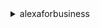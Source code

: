 <details><summary>alexaforbusiness</summary><blockquote>

- **<details><summary>approve-skill</summary><blockquote>**

  * --skill-id
  * --cli-input-json
  * --cli-input-yaml
  * --generate-cli-skeleton


- **<details><summary>associate-contact-with-address-book</summary><blockquote>**

  * --contact-arn
  * --address-book-arn
  * --cli-input-json
  * --cli-input-yaml
  * --generate-cli-skeleton


- **<details><summary>associate-device-with-network-profile</summary><blockquote>**

  * --device-arn
  * --network-profile-arn
  * --cli-input-json
  * --cli-input-yaml
  * --generate-cli-skeleton


- **<details><summary>associate-device-with-room</summary><blockquote>**

  * --device-arn
  * --room-arn
  * --cli-input-json
  * --cli-input-yaml
  * --generate-cli-skeleton


- **<details><summary>associate-skill-group-with-room</summary><blockquote>**

  * --skill-group-arn
  * --room-arn
  * --cli-input-json
  * --cli-input-yaml
  * --generate-cli-skeleton


- **<details><summary>associate-skill-with-skill-group</summary><blockquote>**

  * --skill-group-arn
  * --skill-id
  * --cli-input-json
  * --cli-input-yaml
  * --generate-cli-skeleton


- **<details><summary>associate-skill-with-users</summary><blockquote>**

  * --skill-id
  * --cli-input-json
  * --cli-input-yaml
  * --generate-cli-skeleton


- **<details><summary>create-address-book</summary><blockquote>**

  * --name
  * --description
  * --client-request-token
  * --tags
  * --cli-input-json
  * --cli-input-yaml
  * --generate-cli-skeleton


- **<details><summary>create-business-report-schedule</summary><blockquote>**

  * --schedule-name
  * --s3-bucket-name
  * --s3-key-prefix
  * --format
  * --content-range
  * --recurrence
  * --client-request-token
  * --tags
  * --cli-input-json
  * --cli-input-yaml
  * --generate-cli-skeleton


- **<details><summary>create-conference-provider</summary><blockquote>**

  * --conference-provider-name
  * --conference-provider-type
  * --ip-dial-in
  * --pstn-dial-in
  * --meeting-setting
  * --client-request-token
  * --tags
  * --cli-input-json
  * --cli-input-yaml
  * --generate-cli-skeleton


- **<details><summary>create-contact</summary><blockquote>**

  * --display-name
  * --first-name
  * --last-name
  * --phone-number
  * --phone-numbers
  * --sip-addresses
  * --client-request-token
  * --tags
  * --cli-input-json
  * --cli-input-yaml
  * --generate-cli-skeleton


- **<details><summary>create-gateway-group</summary><blockquote>**

  * --name
  * --description
  * --client-request-token
  * --tags
  * --cli-input-json
  * --cli-input-yaml
  * --generate-cli-skeleton


- **<details><summary>create-network-profile</summary><blockquote>**

  * --network-profile-name
  * --description
  * --ssid
  * --security-type
  * --eap-method
  * --current-password
  * --next-password
  * --certificate-authority-arn
  * --trust-anchors
  * --client-request-token
  * --tags
  * --cli-input-json
  * --cli-input-yaml
  * --generate-cli-skeleton


- **<details><summary>create-profile</summary><blockquote>**

  * --profile-name
  * --timezone
  * --address
  * --distance-unit
  * --temperature-unit
  * --wake-word
  * --locale
  * --client-request-token
  * --setup-mode-disabled
  * --no-setup-mode-disabled
  * --max-volume-limit
  * --pstn-enabled
  * --no-pstn-enabled
  * --data-retention-opt-in
  * --no-data-retention-opt-in
  * --meeting-room-configuration
  * --tags
  * --cli-input-json
  * --cli-input-yaml
  * --generate-cli-skeleton


- **<details><summary>create-room</summary><blockquote>**

  * --room-name
  * --description
  * --profile-arn
  * --provider-calendar-id
  * --client-request-token
  * --tags
  * --cli-input-json
  * --cli-input-yaml
  * --generate-cli-skeleton


- **<details><summary>create-skill-group</summary><blockquote>**

  * --skill-group-name
  * --description
  * --client-request-token
  * --tags
  * --cli-input-json
  * --cli-input-yaml
  * --generate-cli-skeleton


- **<details><summary>create-user</summary><blockquote>**

  * --user-id
  * --first-name
  * --last-name
  * --email
  * --client-request-token
  * --tags
  * --cli-input-json
  * --cli-input-yaml
  * --generate-cli-skeleton


- **<details><summary>delete-address-book</summary><blockquote>**

  * --address-book-arn
  * --cli-input-json
  * --cli-input-yaml
  * --generate-cli-skeleton


- **<details><summary>delete-business-report-schedule</summary><blockquote>**

  * --schedule-arn
  * --cli-input-json
  * --cli-input-yaml
  * --generate-cli-skeleton


- **<details><summary>delete-conference-provider</summary><blockquote>**

  * --conference-provider-arn
  * --cli-input-json
  * --cli-input-yaml
  * --generate-cli-skeleton


- **<details><summary>delete-contact</summary><blockquote>**

  * --contact-arn
  * --cli-input-json
  * --cli-input-yaml
  * --generate-cli-skeleton


- **<details><summary>delete-device</summary><blockquote>**

  * --device-arn
  * --cli-input-json
  * --cli-input-yaml
  * --generate-cli-skeleton


- **<details><summary>delete-device-usage-data</summary><blockquote>**

  * --device-arn
  * --device-usage-type
  * --cli-input-json
  * --cli-input-yaml
  * --generate-cli-skeleton


- **<details><summary>delete-gateway-group</summary><blockquote>**

  * --gateway-group-arn
  * --cli-input-json
  * --cli-input-yaml
  * --generate-cli-skeleton


- **<details><summary>delete-network-profile</summary><blockquote>**

  * --network-profile-arn
  * --cli-input-json
  * --cli-input-yaml
  * --generate-cli-skeleton


- **<details><summary>delete-profile</summary><blockquote>**

  * --profile-arn
  * --cli-input-json
  * --cli-input-yaml
  * --generate-cli-skeleton


- **<details><summary>delete-room</summary><blockquote>**

  * --room-arn
  * --cli-input-json
  * --cli-input-yaml
  * --generate-cli-skeleton


- **<details><summary>delete-room-skill-parameter</summary><blockquote>**

  * --room-arn
  * --skill-id
  * --parameter-key
  * --cli-input-json
  * --cli-input-yaml
  * --generate-cli-skeleton


- **<details><summary>delete-skill-authorization</summary><blockquote>**

  * --skill-id
  * --room-arn
  * --cli-input-json
  * --cli-input-yaml
  * --generate-cli-skeleton


- **<details><summary>delete-skill-group</summary><blockquote>**

  * --skill-group-arn
  * --cli-input-json
  * --cli-input-yaml
  * --generate-cli-skeleton


- **<details><summary>delete-user</summary><blockquote>**

  * --user-arn
  * --enrollment-id
  * --cli-input-json
  * --cli-input-yaml
  * --generate-cli-skeleton


- **<details><summary>disassociate-contact-from-address-book</summary><blockquote>**

  * --contact-arn
  * --address-book-arn
  * --cli-input-json
  * --cli-input-yaml
  * --generate-cli-skeleton


- **<details><summary>disassociate-device-from-room</summary><blockquote>**

  * --device-arn
  * --cli-input-json
  * --cli-input-yaml
  * --generate-cli-skeleton


- **<details><summary>disassociate-skill-from-skill-group</summary><blockquote>**

  * --skill-group-arn
  * --skill-id
  * --cli-input-json
  * --cli-input-yaml
  * --generate-cli-skeleton


- **<details><summary>disassociate-skill-from-users</summary><blockquote>**

  * --skill-id
  * --cli-input-json
  * --cli-input-yaml
  * --generate-cli-skeleton


- **<details><summary>disassociate-skill-group-from-room</summary><blockquote>**

  * --skill-group-arn
  * --room-arn
  * --cli-input-json
  * --cli-input-yaml
  * --generate-cli-skeleton


- **<details><summary>forget-smart-home-appliances</summary><blockquote>**

  * --room-arn
  * --cli-input-json
  * --cli-input-yaml
  * --generate-cli-skeleton


- **<details><summary>get-address-book</summary><blockquote>**

  * --address-book-arn
  * --cli-input-json
  * --cli-input-yaml
  * --generate-cli-skeleton


- **<details><summary>get-conference-preference</summary><blockquote>**

  * --cli-input-json
  * --cli-input-yaml
  * --generate-cli-skeleton


- **<details><summary>get-conference-provider</summary><blockquote>**

  * --conference-provider-arn
  * --cli-input-json
  * --cli-input-yaml
  * --generate-cli-skeleton


- **<details><summary>get-contact</summary><blockquote>**

  * --contact-arn
  * --cli-input-json
  * --cli-input-yaml
  * --generate-cli-skeleton


- **<details><summary>get-device</summary><blockquote>**

  * --device-arn
  * --cli-input-json
  * --cli-input-yaml
  * --generate-cli-skeleton


- **<details><summary>get-gateway</summary><blockquote>**

  * --gateway-arn
  * --cli-input-json
  * --cli-input-yaml
  * --generate-cli-skeleton


- **<details><summary>get-gateway-group</summary><blockquote>**

  * --gateway-group-arn
  * --cli-input-json
  * --cli-input-yaml
  * --generate-cli-skeleton


- **<details><summary>get-invitation-configuration</summary><blockquote>**

  * --cli-input-json
  * --cli-input-yaml
  * --generate-cli-skeleton


- **<details><summary>get-network-profile</summary><blockquote>**

  * --network-profile-arn
  * --cli-input-json
  * --cli-input-yaml
  * --generate-cli-skeleton


- **<details><summary>get-profile</summary><blockquote>**

  * --profile-arn
  * --cli-input-json
  * --cli-input-yaml
  * --generate-cli-skeleton


- **<details><summary>get-room</summary><blockquote>**

  * --room-arn
  * --cli-input-json
  * --cli-input-yaml
  * --generate-cli-skeleton


- **<details><summary>get-room-skill-parameter</summary><blockquote>**

  * --room-arn
  * --skill-id
  * --parameter-key
  * --cli-input-json
  * --cli-input-yaml
  * --generate-cli-skeleton


- **<details><summary>get-skill-group</summary><blockquote>**

  * --skill-group-arn
  * --cli-input-json
  * --cli-input-yaml
  * --generate-cli-skeleton


- **<details><summary>help</summary><blockquote>**

  * 


- **<details><summary>list-business-report-schedules</summary><blockquote>**

  * --cli-input-json
  * --cli-input-yaml
  * --starting-token
  * --page-size
  * --max-items
  * --generate-cli-skeleton


- **<details><summary>list-conference-providers</summary><blockquote>**

  * --cli-input-json
  * --cli-input-yaml
  * --starting-token
  * --page-size
  * --max-items
  * --generate-cli-skeleton


- **<details><summary>list-device-events</summary><blockquote>**

  * --device-arn
  * --event-type
  * --cli-input-json
  * --cli-input-yaml
  * --starting-token
  * --page-size
  * --max-items
  * --generate-cli-skeleton


- **<details><summary>list-gateway-groups</summary><blockquote>**

  * --next-token
  * --max-results
  * --cli-input-json
  * --cli-input-yaml
  * --generate-cli-skeleton


- **<details><summary>list-gateways</summary><blockquote>**

  * --gateway-group-arn
  * --next-token
  * --max-results
  * --cli-input-json
  * --cli-input-yaml
  * --generate-cli-skeleton


- **<details><summary>list-skills</summary><blockquote>**

  * --skill-group-arn
  * --enablement-type
  * --skill-type
  * --cli-input-json
  * --cli-input-yaml
  * --starting-token
  * --page-size
  * --max-items
  * --generate-cli-skeleton


- **<details><summary>list-skills-store-categories</summary><blockquote>**

  * --cli-input-json
  * --cli-input-yaml
  * --starting-token
  * --page-size
  * --max-items
  * --generate-cli-skeleton


- **<details><summary>list-skills-store-skills-by-category</summary><blockquote>**

  * --category-id
  * --cli-input-json
  * --cli-input-yaml
  * --starting-token
  * --page-size
  * --max-items
  * --generate-cli-skeleton


- **<details><summary>list-smart-home-appliances</summary><blockquote>**

  * --room-arn
  * --cli-input-json
  * --cli-input-yaml
  * --starting-token
  * --page-size
  * --max-items
  * --generate-cli-skeleton


- **<details><summary>list-tags</summary><blockquote>**

  * --arn
  * --cli-input-json
  * --cli-input-yaml
  * --starting-token
  * --page-size
  * --max-items
  * --generate-cli-skeleton


- **<details><summary>put-conference-preference</summary><blockquote>**

  * --conference-preference
  * --cli-input-json
  * --cli-input-yaml
  * --generate-cli-skeleton


- **<details><summary>put-invitation-configuration</summary><blockquote>**

  * --organization-name
  * --contact-email
  * --private-skill-ids
  * --cli-input-json
  * --cli-input-yaml
  * --generate-cli-skeleton


- **<details><summary>put-room-skill-parameter</summary><blockquote>**

  * --room-arn
  * --skill-id
  * --room-skill-parameter
  * --cli-input-json
  * --cli-input-yaml
  * --generate-cli-skeleton


- **<details><summary>put-skill-authorization</summary><blockquote>**

  * --authorization-result
  * --skill-id
  * --room-arn
  * --cli-input-json
  * --cli-input-yaml
  * --generate-cli-skeleton


- **<details><summary>register-avs-device</summary><blockquote>**

  * --client-id
  * --user-code
  * --product-id
  * --device-serial-number
  * --amazon-id
  * --room-arn
  * --tags
  * --cli-input-json
  * --cli-input-yaml
  * --generate-cli-skeleton


- **<details><summary>reject-skill</summary><blockquote>**

  * --skill-id
  * --cli-input-json
  * --cli-input-yaml
  * --generate-cli-skeleton


- **<details><summary>resolve-room</summary><blockquote>**

  * --user-id
  * --skill-id
  * --cli-input-json
  * --cli-input-yaml
  * --generate-cli-skeleton


- **<details><summary>revoke-invitation</summary><blockquote>**

  * --user-arn
  * --enrollment-id
  * --cli-input-json
  * --cli-input-yaml
  * --generate-cli-skeleton


- **<details><summary>search-address-books</summary><blockquote>**

  * --filters
  * --sort-criteria
  * --next-token
  * --max-results
  * --cli-input-json
  * --cli-input-yaml
  * --generate-cli-skeleton


- **<details><summary>search-contacts</summary><blockquote>**

  * --filters
  * --sort-criteria
  * --next-token
  * --max-results
  * --cli-input-json
  * --cli-input-yaml
  * --generate-cli-skeleton


- **<details><summary>search-devices</summary><blockquote>**

  * --filters
  * --sort-criteria
  * --cli-input-json
  * --cli-input-yaml
  * --starting-token
  * --page-size
  * --max-items
  * --generate-cli-skeleton


- **<details><summary>search-network-profiles</summary><blockquote>**

  * --next-token
  * --max-results
  * --filters
  * --sort-criteria
  * --cli-input-json
  * --cli-input-yaml
  * --generate-cli-skeleton


- **<details><summary>search-profiles</summary><blockquote>**

  * --filters
  * --sort-criteria
  * --cli-input-json
  * --cli-input-yaml
  * --starting-token
  * --page-size
  * --max-items
  * --generate-cli-skeleton


- **<details><summary>search-rooms</summary><blockquote>**

  * --filters
  * --sort-criteria
  * --cli-input-json
  * --cli-input-yaml
  * --starting-token
  * --page-size
  * --max-items
  * --generate-cli-skeleton


- **<details><summary>search-skill-groups</summary><blockquote>**

  * --filters
  * --sort-criteria
  * --cli-input-json
  * --cli-input-yaml
  * --starting-token
  * --page-size
  * --max-items
  * --generate-cli-skeleton


- **<details><summary>search-users</summary><blockquote>**

  * --filters
  * --sort-criteria
  * --cli-input-json
  * --cli-input-yaml
  * --starting-token
  * --page-size
  * --max-items
  * --generate-cli-skeleton


- **<details><summary>send-announcement</summary><blockquote>**

  * --room-filters
  * --content
  * --time-to-live-in-seconds
  * --client-request-token
  * --cli-input-json
  * --cli-input-yaml
  * --generate-cli-skeleton


- **<details><summary>send-invitation</summary><blockquote>**

  * --user-arn
  * --cli-input-json
  * --cli-input-yaml
  * --generate-cli-skeleton


- **<details><summary>start-device-sync</summary><blockquote>**

  * --room-arn
  * --device-arn
  * --features
  * --cli-input-json
  * --cli-input-yaml
  * --generate-cli-skeleton


- **<details><summary>start-smart-home-appliance-discovery</summary><blockquote>**

  * --room-arn
  * --cli-input-json
  * --cli-input-yaml
  * --generate-cli-skeleton


- **<details><summary>tag-resource</summary><blockquote>**

  * --arn
  * --tags
  * --cli-input-json
  * --cli-input-yaml
  * --generate-cli-skeleton


- **<details><summary>untag-resource</summary><blockquote>**

  * --arn
  * --tag-keys
  * --cli-input-json
  * --cli-input-yaml
  * --generate-cli-skeleton


- **<details><summary>update-address-book</summary><blockquote>**

  * --address-book-arn
  * --name
  * --description
  * --cli-input-json
  * --cli-input-yaml
  * --generate-cli-skeleton


- **<details><summary>update-business-report-schedule</summary><blockquote>**

  * --schedule-arn
  * --s3-bucket-name
  * --s3-key-prefix
  * --format
  * --schedule-name
  * --recurrence
  * --cli-input-json
  * --cli-input-yaml
  * --generate-cli-skeleton


- **<details><summary>update-conference-provider</summary><blockquote>**

  * --conference-provider-arn
  * --conference-provider-type
  * --ip-dial-in
  * --pstn-dial-in
  * --meeting-setting
  * --cli-input-json
  * --cli-input-yaml
  * --generate-cli-skeleton


- **<details><summary>update-contact</summary><blockquote>**

  * --contact-arn
  * --display-name
  * --first-name
  * --last-name
  * --phone-number
  * --phone-numbers
  * --sip-addresses
  * --cli-input-json
  * --cli-input-yaml
  * --generate-cli-skeleton


- **<details><summary>update-device</summary><blockquote>**

  * --device-arn
  * --device-name
  * --cli-input-json
  * --cli-input-yaml
  * --generate-cli-skeleton


- **<details><summary>update-gateway</summary><blockquote>**

  * --gateway-arn
  * --name
  * --description
  * --software-version
  * --cli-input-json
  * --cli-input-yaml
  * --generate-cli-skeleton


- **<details><summary>update-gateway-group</summary><blockquote>**

  * --gateway-group-arn
  * --name
  * --description
  * --cli-input-json
  * --cli-input-yaml
  * --generate-cli-skeleton


- **<details><summary>update-network-profile</summary><blockquote>**

  * --network-profile-arn
  * --network-profile-name
  * --description
  * --current-password
  * --next-password
  * --certificate-authority-arn
  * --trust-anchors
  * --cli-input-json
  * --cli-input-yaml
  * --generate-cli-skeleton


- **<details><summary>update-profile</summary><blockquote>**

  * --profile-arn
  * --profile-name
  * --is-default
  * --no-is-default
  * --timezone
  * --address
  * --distance-unit
  * --temperature-unit
  * --wake-word
  * --locale
  * --setup-mode-disabled
  * --no-setup-mode-disabled
  * --max-volume-limit
  * --pstn-enabled
  * --no-pstn-enabled
  * --data-retention-opt-in
  * --no-data-retention-opt-in
  * --meeting-room-configuration
  * --cli-input-json
  * --cli-input-yaml
  * --generate-cli-skeleton


- **<details><summary>update-room</summary><blockquote>**

  * --room-arn
  * --room-name
  * --description
  * --provider-calendar-id
  * --profile-arn
  * --cli-input-json
  * --cli-input-yaml
  * --generate-cli-skeleton


- **<details><summary>update-skill-group</summary><blockquote>**

  * --skill-group-arn
  * --skill-group-name
  * --description
  * --cli-input-json
  * --cli-input-yaml
  * --generate-cli-skeleton


</blockquote></details>
</blockquote></details>
</blockquote></details>
</blockquote></details>
</blockquote></details>
</blockquote></details>
</blockquote></details>
</blockquote></details>
</blockquote></details>
</blockquote></details>
</blockquote></details>
</blockquote></details>
</blockquote></details>
</blockquote></details>
</blockquote></details>
</blockquote></details>
</blockquote></details>
</blockquote></details>
</blockquote></details>
</blockquote></details>
</blockquote></details>
</blockquote></details>
</blockquote></details>
</blockquote></details>
</blockquote></details>
</blockquote></details>
</blockquote></details>
</blockquote></details>
</blockquote></details>
</blockquote></details>
</blockquote></details>
</blockquote></details>
</blockquote></details>
</blockquote></details>
</blockquote></details>
</blockquote></details>
</blockquote></details>
</blockquote></details>
</blockquote></details>
</blockquote></details>
</blockquote></details>
</blockquote></details>
</blockquote></details>
</blockquote></details>
</blockquote></details>
</blockquote></details>
</blockquote></details>
</blockquote></details>
</blockquote></details>
</blockquote></details>
</blockquote></details>
</blockquote></details>
</blockquote></details>
</blockquote></details>
</blockquote></details>
</blockquote></details>
</blockquote></details>
</blockquote></details>
</blockquote></details>
</blockquote></details>
</blockquote></details>
</blockquote></details>
</blockquote></details>
</blockquote></details>
</blockquote></details>
</blockquote></details>
</blockquote></details>
</blockquote></details>
</blockquote></details>
</blockquote></details>
</blockquote></details>
</blockquote></details>
</blockquote></details>
</blockquote></details>
</blockquote></details>
</blockquote></details>
</blockquote></details>
</blockquote></details>
</blockquote></details>
</blockquote></details>
</blockquote></details>
</blockquote></details>
</blockquote></details>
</blockquote></details>
</blockquote></details>
</blockquote></details>
</blockquote></details>
</blockquote></details>
</blockquote></details>
</blockquote></details>
</blockquote></details>
</blockquote></details>
</blockquote></details>
</blockquote></details>
</blockquote></details>
